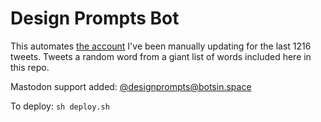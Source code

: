 # Design Prompts Bot

This automates [the account](https://twitter.com/designprompts) I've been manually updating for the last 1216 tweets. Tweets a random word from a giant list of words included here in this repo.

Mastodon support added: [@designprompts@botsin.space](https://botsin.space/@designprompts)

To deploy: `sh deploy.sh`
